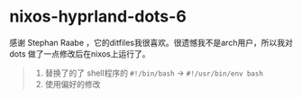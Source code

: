 # nixos-hyprland-dots-6

感谢 Stephan Raabe ，它的ditfiles我很喜欢。很遗憾我不是arch用户，所以我对 dots 做了一点修改后在nixos上运行了。

> 1. 替换了的了 shell程序的 `#!/bin/bash` -> `#!/usr/bin/env bash`
> 2. 使用偏好的修改